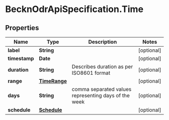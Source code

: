 # BecknOdrApiSpecification.Time

## Properties

Name | Type | Description | Notes
------------ | ------------- | ------------- | -------------
**label** | **String** |  | [optional] 
**timestamp** | **Date** |  | [optional] 
**duration** | **String** | Describes duration as per ISO8601 format | [optional] 
**range** | [**TimeRange**](TimeRange.md) |  | [optional] 
**days** | **String** | comma separated values representing days of the week | [optional] 
**schedule** | [**Schedule**](Schedule.md) |  | [optional] 


